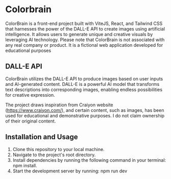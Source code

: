 # Colorbrain

ColorBrain is a front-end project built with ViteJS, React, and Tailwind CSS that harnesses the power of the DALL-E API to create images using artificial intelligence. It allows users to generate unique and creative visuals by leveraging AI technology. Please note that ColorBrain is not associated with any real company or product. It is a fictional web application developed for educational purposes

## DALL-E API

ColorBrain utilizes the DALL-E API to produce images based on user inputs and AI-generated content. DALL-E is a powerful AI model that transforms text descriptions into corresponding images, enabling endless possibilities for creative expression.

The project draws inspiration from Craiyon website (https://www.craiyon.com/), and certain content, such as images, has been used for educational and demonstrative purposes. I do not claim ownership of their original content.

## Installation and Usage

1. Clone this repository to your local machine.
2. Navigate to the project's root directory.
3. Install dependencies by running the following command in your terminal: npm install.
4. Start the development server by running: npm run dev
